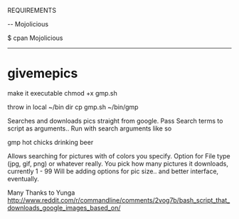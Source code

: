 
REQUIREMENTS

-- Mojolicious

$ cpan Mojolicious

-----------------------

# givemepics

make it executable
chmod +x gmp.sh

throw in local ~/bin dir
cp gmp.sh ~/bin/gmp

Searches and downloads pics straight from google.
Pass Search terms to script as arguments..
Run with search arguments like so 

gmp hot chicks drinking beer

Allows searching for pictures with of colors you specify.
Option for File type (jpg, gif, png) or whatever really.
You pick how many pictures it downloads, currently 1 - 99
Will be adding options for pic size.. and better interface, eventually.


Many Thanks to Yunga
http://www.reddit.com/r/commandline/comments/2vog7b/bash_script_that_downloads_google_images_based_on/
